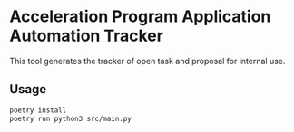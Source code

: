 # Acceleration Program Application Automation Tracker

This tool generates the tracker of open task and proposal for internal use. 

## Usage

```bash
poetry install
poetry run python3 src/main.py   
```
